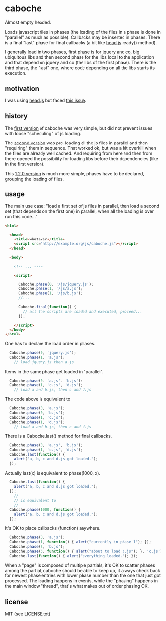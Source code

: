 
# caboche

Almost empty headed.

Loads javascript files in phases (the loading of the files in a phase is done in "parallel" as much as possible). Callbacks may be inserted in phases. There is a final "last" phase for final callbacks (a bit like [head.js](http://headjs.com/) ready() method).

I generally load in two phases, first phase is for jquery and co, big ubiquitous libs and then second phase for the libs local to the application and that depend on jquery and co (the libs of the first phase). There is the third phase, the "last" one, where code depending on all the libs starts its execution.


## motivation

I was using [head.js](http://headjs.com) but faced [this issue](https://github.com/headjs/headjs/issues/203).


## history

The [first version](https://github.com/jmettraux/caboche/blob/5bf9b09f0fc59674832c6159477638e6130a775a/js/caboche.js) of caboche was very simple, but did not prevent issues with loose "scheduling" of js loading.

The [second version](https://github.com/jmettraux/caboche/blob/4cedf84bb41028a8015a6fa20c4709e848f0aa50/js/caboche.js) was pre-loading all the js files in parallel and then "requiring" them in sequence. That worked ok, but was a bit overkill when the files are already well cached. And requiring from here and then from there opened the possibility for loading libs before their dependencies (like in the first version).

This [1.2.0 version](js/caboche.js) is much more simple, phases have to be declared, grouping the loading of files.


## usage

The main use case: "load a first set of js files in parallel, then load a second set (that depends on the first one) in parallel, when all the loading is over run this code..."

```html
<html>

  <head>
    <title>whatever</title>
    <script src="http://example.org/js/caboche.js"></script>
  </head>

  <body>

    <!-- ... --->

    <script>

      Caboche.phase(0, '/js/jquery.js');
      Caboche.phase(1, '/js/a.js');
      Caboche.phase(1, '/js/b.js');
      //...

      Caboche.final(function() {
        // all the scripts are loaded and executed, proceed...
      });

    </script>
  </body>
</html>
```

One has to declare the load order in phases.

```js
  Caboche.phase(0, 'jquery.js');
  Caboche.phase(1, 'a.js');
    // load jquery.js then a.js
```

Items in the same phase get loaded in "parallel".

```js
  Caboche.phase(0, 'a.js', 'b.js');
  Caboche.phase(1, 'c.js', 'd.js');
    // load a and b.js, then c and d.js
```

The code above is equivalent to

```js
  Caboche.phase(0, 'a.js');
  Caboche.phase(0, 'b.js');
  Caboche.phase(1, 'c.js');
  Caboche.phase(1, 'd.js');
    // load a and b.js, then c and d.js
```

There is a Caboche.last() method for final callbacks.

```js
  Caboche.phase(0, 'a.js', 'b.js');
  Caboche.phase(1, 'c.js', 'd.js');
  Caboche.last(function() {
    alert("a, b, c and d.js got loaded.");
  });
```

Actually last(x) is equivalent to phase(1000, x).

```js
  Caboche.last(function() {
    alert("a, b, c and d.js got loaded.");
  });
    //
    // is equivalent to
    //
  Caboche.phase(1000, function() {
    alert("a, b, c and d.js got loaded.");
  });
```

It's OK to place callbacks (function) anywhere.

```js
  Caboche.phase(0, 'a.js');
  Caboche.phase(1, function() { alert("currently in phase 1"); });
  Caboche.phase(2, 'b.js');
  Caboche.phase(3, function() { alert("about to load c.js"); }, 'c.js');
  Caboche.last(function() { alert("everything loaded."); });
```

When a "page" is composed of multiple partials, it's OK to scatter phases among the partial, caboche should be able to keep up, it always check back for newest phase entries with lower phase number than the one that just got processed. The loading happens in events, while the "phasing" happens in the main window "thread", that's what makes out of order phasing OK.


## license

MIT (see LICENSE.txt)


